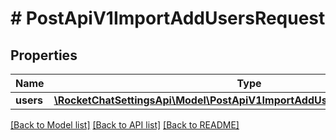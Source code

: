 # # PostApiV1ImportAddUsersRequest

## Properties

Name | Type | Description | Notes
------------ | ------------- | ------------- | -------------
**users** | [**\RocketChatSettingsApi\Model\PostApiV1ImportAddUsersRequestUsersInner[]**](PostApiV1ImportAddUsersRequestUsersInner.md) |  | [optional]

[[Back to Model list]](../../README.md#models) [[Back to API list]](../../README.md#endpoints) [[Back to README]](../../README.md)
